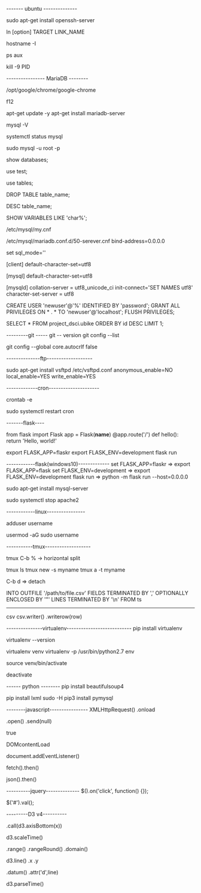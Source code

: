 ------- ubuntu --------------

sudo apt-get install openssh-server

ln [option] TARGET LINK_NAME

hostname -I

ps aux

kill -9 PID

---------------- MariaDB --------

/opt/google/chrome/google-chrome

f12

apt-get update -y
apt-get install mariadb-server

mysql -V

systemctl status mysql

sudo mysql -u root -p

show databases;

use test;

use tables;

DROP TABLE table_name;

DESC table_name;

SHOW VARIABLES LIKE  'char%';

/etc/mysql/my.cnf

/etc/mysql/mariadb.conf.d/50-serever.cnf
bind-address=0.0.0.0

set sql_mode=''


[client]
default-character-set=utf8

[mysql]
default-character-set=utf8


[mysqld]
collation-server = utf8_unicode_ci
init-connect='SET NAMES utf8'
character-set-server = utf8

CREATE USER 'newuser'@'%' IDENTIFIED BY 'password';
GRANT ALL PRIVILEGES ON * . * TO 'newuser'@'localhost';
FLUSH PRIVILEGES;


SELECT * FROM project_dsci.ubike ORDER BY id DESC LIMIT 1;


---------git -----
git -- version
git config --list

git config --global core.autocrlf false

--------------ftp-------------------

sudo apt-get install vsftpd
/etc/vsftpd.conf
anonymous_enable=NO
local_enable=YES
write_enable=YES


-------------cron---------------------

crontab -e

sudo systemctl restart cron


-------flask----

from flask import Flask
app = Flask(__name__)
@app.route('/')
def hello():
    return 'Hello, world!'



export FLASK_APP=flaskr
export FLASK_ENV=development
flask run

------------flask(windows10)-------------
set FLASK_APP=flaskr   => export FLASK_APP=flask
set FLASK_ENV=development => export FLASK_ENV=development
flask run   => python -m flask run --host=0.0.0.0





sudo apt-get install mysql-server




sudo systemctl stop apache2

------------linux----------------

adduser username

usermod -aG sudo username

-----------tmux-------------------

tmux
C-b % -> horizontal split

tmux ls
tmux new -s myname
tmux a -t myname

C-b d => detach

INTO OUTFILE '/path/to/file.csv'
FIELDS TERMINATED BY ',' OPTIONALLY ENCLOSED BY '"'
LINES TERMINATED BY '\n'
FROM ts


----------
csv
csv.writer()
.writerow(row)

---------------virtualenv---------------------------
pip install virtualenv

virtualenv --version

virtualenv venv
virtualenv -p /usr/bin/python2.7 env

source venv/bin/activate

deactivate

------ python --------
pip install beautifulsoup4

pip install lxml
sudo -H pip3 install pymysql

--------javascript----------------
XMLHttpRequest()
.onload

.open()
.send(null)

true

DOMcontentLoad

document.addEventListener()


fetch().then()

json().then()




----------jquery--------------
$().on('click', function() {});

$('#').val();


---------D3 v4----------


.call(d3.axisBottom(x))

d3.scaleTime()

.range()
.rangeRound()
.domain()

d3.line()
.x
.y


.datum()
.attr('d',line)

d3.parseTime()

